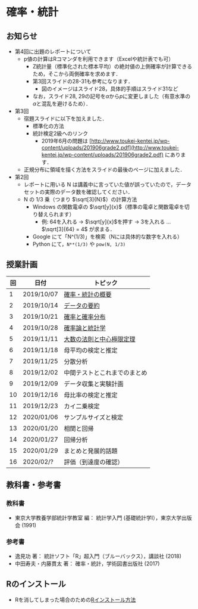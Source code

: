 # 確率・統計

## お知らせ

- 第4回に出題のレポートについて
  - p値の計算はRコマンダを利用できます（Excelや統計表でも可）
    - Z統計量（標準化された標本平均）の絶対値の上側確率が計算できるため，そこから両側確率を求めます．
    - 第3回スライドの28-31も参考になります．
      - 図のイメージはスライド28，具体的手順はスライド31など
    - なお，スライド28, 29の記号を$\alpha$から$p$に変更しました（有意水準の$\alpha$と混乱を避けるため）．
- 第3回
  - 宿題スライドに以下を加えました．
    - 標準化の方法
    - 統計検定2級へのリンク
      - 2019年6月の問題は [http://www.toukei-kentei.jp/wp-content/uploads/201906grade2.pdf](http://www.toukei-kentei.jp/wp-content/uploads/201906grade2.pdf) にあります．
  - 正規分布に領域を描く方法をスライドの最後のページに加えました．
- 第2回
  - レポートに用いる N は講義中に言っていた値が誤っていたので，データセットの実際のデータ数を確認してください．
  - N の 1/3 乗（つまり $\sqrt[3]{N}$）の計算方法
    - Windows の関数電卓の $\sqrt[y]{x}$（標準の電卓と関数電卓を切り替えられます）
      - 例: 64を入れる $\rightarrow$ $\sqrt[y]{x}$を押す $\rightarrow$ 3を入れる ... $\sqrt[3]{64} = 4$ が求まる．
    - Google  にて「N^(1/3)」を検索（Nには具体的な数字を入れる）
    - Python にて，`N**(1/3)` や `pow(N, 1/3)`

## 授業計画

|回 |日付 |トピック|
|---|---|---|
|1 |2019/10/07 |[確率・統計の概要](slide/ProbStat2019_01.pdf) |
|2 |2019/10/14 |[データの要約](slide/ProbStat2019_02.pdf) |
|3 |2019/10/21 |[確率と確率分布](slide/ProbStat2019_03.pdf) |
|4 |2019/10/28 |[確率論と統計学](slide/ProbStat2019_04.pdf) |
|5 |2019/11/11 |[大数の法則と中心極限定理](slide/ProbStat2019_05.pdf) |
|6 |2019/11/18 |母平均の検定と推定 |
|7 |2019/11/25 |分散分析 |
|8 |2019/12/02 |中間テストとこれまでのまとめ |
|9 |2019/12/09 |データ収集と実験計画 |
|10|2019/12/16 |母比率の検定と推定 |
|11|2019/12/23 |カイ二乗検定 |
|12|2020/01/06 |サンプルサイズと検定 |
|13|2020/01/20 |相関と回帰 |
|14|2020/01/27 |回帰分析 |
|15|2020/01/29 |まとめと発展的話題 |
|16|2020/02/? |評価（到達度の確認）|

## 教科書・参考書

### 教科書

- 東京大学教養学部統計学教室 編： 統計学入門 (基礎統計学Ⅰ），東京大学出版会 (1991)

### 参考書

- 逸見功 著： 統計ソフト「R」超入門（ブルーバックス），講談社 (2018)
- 中田寿夫・内藤貫太 著： 確率・統計，学術図書出版社 (2017)

## Rのインストール

- Rを消してしまった場合のための[Rインストール方法](install-r)
